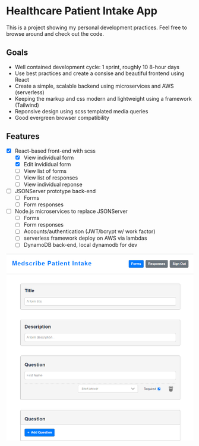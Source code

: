 # Healthcare Patient Intake App

This is a project showing my personal development practices. Feel free to
browse around and check out the code.

## Goals

- Well contained development cycle: 1 sprint, roughly 10 8-hour days
- Use best practices and create a consise and beautiful frontend using React
- Create a simple, scalable backend using microservices and AWS (serverless)
- Keeping the markup and css modern and lightweight using a framework (Tailwind)
- Reponsive design using scss templated media queries
- Good evergreen browser compatibility

## Features

- [x] React-based front-end with scss
  - [x] View individual form
  - [x] Edit invididual form
  - [ ] View list of forms
  - [ ] View list of responses
  - [ ] View individual reponse
- [ ] JSONServer prototype back-end
  - [ ] Forms
  - [ ] Form responses
- [ ] Node.js microservices to replace JSONServer
  - [ ] Forms
  - [ ] Form responses
  - [ ] Accounts/authentication (JWT/bcrypt w/ work factor)
  - [ ] serverless framework deploy on AWS via lambdas
  - [ ] DynamoDB back-end, local dynamodb for dev

![screenshot form edit](screenshot.png)
